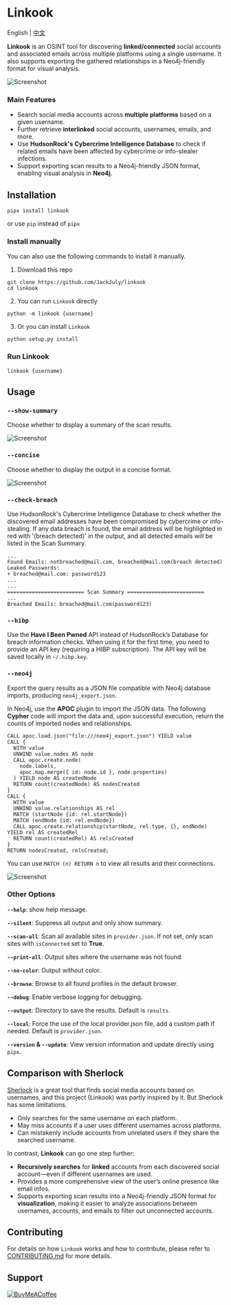 # Linkook

English | [中文](README_zh.md)

**Linkook** is an OSINT tool for discovering **linked/connected** social accounts and associated emails across multiple platforms using a single username. It also supports exporting the gathered relationships in a Neo4j-friendly format for visual analysis.

![Screenshot](images/01.png)

### Main Features

- Search social media accounts across **multiple platforms** based on a given username.
- Further retrieve **interlinked** social accounts, usernames, emails, and more.
- Use **HudsonRock's Cybercrime Intelligence Database** to check if related emails have been affected by cybercrime or info-stealer infections.
- Support exporting scan results to a Neo4j-friendly JSON format, enabling visual analysis in **Neo4j**.

## Installation

```shell
pipx install linkook
```

or use `pip` instead of `pipx`

### Install manually

You can also use the following commands to install it manually.

1. Download this repo

```shell
git clone https://github.com/JackJuly/linkook
cd linkook
```

2. You can run `Linkook` directly

```shell
python -m linkook {username}
```

3. Or you can install `Linkook`

```shell
python setup.py install
```

### Run Linkook

```shell
linkook {username}
```

## Usage

### `--show-summary`

Choose whether to display a summary of the scan results.

![Screenshot](images/02.png)

### `--concise`

Choose whether to display the output in a concise format.

![Screenshot](images/03.png)

### `--check-breach`

Use HudsonRock's Cybercrime Intelligence Database to check whether the discovered email addresses have been compromised by cybercrime or info-stealing. If any data breach is found, the email address will be highlighted in red with '(breach detected)' in the output, and all detected emails will be listed in the Scan Summary.

```
...
Found Emails: notbreached@mail.com, breached@mail.com(breach detected)
Leaked Passwords:
+ breached@mail.com: password123
...
...
========================= Scan Summary =========================
...
Breached Emails: breached@mail.com(password123)
```

### `--hibp`

Use the **Have I Been Pwned** API instead of HudsonRock’s Database for breach information checks. When using it for the first time, you need to provide an API key (requiring a HIBP subscription). The API key will be saved locally in `~/.hibp.key`.

### `--neo4j`

Export the query results as a JSON file compatible with Neo4j database imports, producing `neo4j_export.json`.

In Neo4j, use the **APOC** plugin to import the JSON data. The following **Cypher** code will import the data and, upon successful execution, return the counts of imported nodes and relationships.

```cypher
CALL apoc.load.json("file:///neo4j_export.json") YIELD value
CALL {
  WITH value
  UNWIND value.nodes AS node
  CALL apoc.create.node(
    node.labels,
    apoc.map.merge({ id: node.id }, node.properties)
  ) YIELD node AS createdNode
  RETURN count(createdNode) AS nodesCreated
}
CALL {
  WITH value
  UNWIND value.relationships AS rel
  MATCH (startNode {id: rel.startNode})
  MATCH (endNode {id: rel.endNode})
  CALL apoc.create.relationship(startNode, rel.type, {}, endNode) YIELD rel AS createdRel
  RETURN count(createdRel) AS relsCreated
}
RETURN nodesCreated, relsCreated;
```

You can use `MATCH (n) RETURN n` to view all results and their connections.

![Screenshot](images/04.png)

### Other Options

**`--help`**: show help message.

**`--silent`**: Suppress all output and only show summary.

**`--scan-all`**: Scan all available sites in `provider.json`. If not set, only scan sites with `isConnected` set to **True**.

**`--print-all`**: Output sites where the username was not found.

**`--no-color`**: Output without color.

**`--browse`**: Browse to all found profiles in the default browser.

**`--debug`**: Enable verbose logging for debugging.

**`--output`**: Directory to save the results. Default is `results`.

**`--local`**: Force the use of the local provider.json file, add a custom path if needed. Default is `provider.json`.

**`--version` & `--update`**: View version information and update directly using `pipx`.

## Comparison with Sherlock

[Sherlock](https://github.com/sherlock-project/sherlock) is a great tool that finds social media accounts based on usernames, and this project (Linkook) was partly inspired by it. But Sherlock has some limitations.

- Only searches for the same username on each platform.
- May miss accounts if a user uses different usernames across platforms.
- Can mistakenly include accounts from unrelated users if they share the searched username.

In contrast, **Linkook** can go one step further:

- **Recursively searches** for **linked** accounts from each discovered social account—even if different usernames are used.
- Provides a more comprehensive view of the user’s online presence like email infos.
- Supports exporting scan results into a Neo4j-friendly JSON format for **visualization**, making it easier to analyze associations between usernames, accounts, and emails to filter out unconnected accounts.

## Contributing

For details on how `Linkook` works and how to contribute, please refer to [CONTRIBUTING.md](.github/CONTRIBUTING.md) for more details.

## Support

[![BuyMeACoffee](https://img.shields.io/badge/Buy%20Me%20a%20Coffee-ffdd00?style=for-the-badge&logo=buy-me-a-coffee&logoColor=black)](https://buymeacoffee.com/ju1y)

